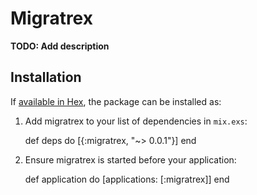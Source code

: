 # Migratrex

**TODO: Add description**

## Installation

If [available in Hex](https://hex.pm/docs/publish), the package can be installed as:

  1. Add migratrex to your list of dependencies in `mix.exs`:

        def deps do
          [{:migratrex, "~> 0.0.1"}]
        end

  2. Ensure migratrex is started before your application:

        def application do
          [applications: [:migratrex]]
        end

